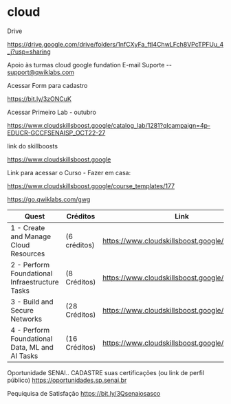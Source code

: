 # cloud

Drive    

https://drive.google.com/drive/folders/1nfCXyFa_ftI4ChwLFch8VPcTPFUu_4_j?usp=sharing

Apoio às turmas cloud google fundation
E-mail Suporte  --  support@qwiklabs.com

Acessar Form para cadastro

https://bit.ly/3zONCuK



Acessar Primeiro Lab - outubro


https://www.cloudskillsboost.google/catalog_lab/1281?qlcampaign=4p-EDUCR-GCCFSENAISP_OCT22-27


link do skillboosts

https://www.cloudskillsboost.google



Link para acessar o Curso - Fazer em casa:

https://www.cloudskillsboost.google/course_templates/177

https://go.qwiklabs.com/gwg


| Quest | Créditos | Link |
| --- | --- | ---|
| 1 - Create and Manage Cloud Resources | (6 créditos) | https://www.cloudskillsboost.google/quests/120 |
| 2 - Perform Foundational Infraestructure Tasks | (8 Créditos) | https://www.cloudskillsboost.google/quests/118 |
| 3 - Build and Secure Networks | (28 Créditos) | https://www.cloudskillsboost.google/quests/128 |
| 4 -  Perform Foundational Data, ML and AI Tasks | (16 Créditos) | https://www.cloudskillsboost.google/quests/117  |


Oportunidade SENAI.. CADASTRE suas certificações (ou link de perfil público)
 https://oportunidades.sp.senai.br
 
Pequiquisa de Satisfação
https://bit.ly/3Qsenaiosasco


